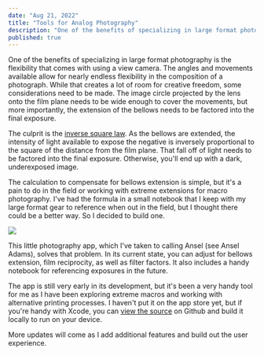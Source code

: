 ```yaml
---
date: "Aug 21, 2022"
title: "Tools for Analog Photography"
description: "One of the benefits of specializing in large format photography is the flexibility that comes with using a view camera. The angles and movements available allow for nearly endless flexibility in the composition of a photograph. While that creates a lot of room for creative freedom, some considerations need to be made."
published: true
---
```

One of the benefits of specializing in large format photography is the flexibility that comes with using a view camera. The angles and movements available allow for nearly endless flexibility in the composition of a photograph. While that creates a lot of room for creative freedom, some considerations need to be made. The image circle projected by the lens onto the film plane needs to be wide enough to cover the movements, but more importantly, the extension of the bellows needs to be factored into the final exposure.

The culprit is the [inverse square law](https://en.wikipedia.org/wiki/Inverse-square_law). As the bellows are extended, the intensity of light available to expose the negative is inversely proportional to the square of the distance from the film plane. That fall off of light needs to be factored into the final exposure. Otherwise, you'll end up with a dark, underexposed image.

The calculation to compensate for bellows extension is simple, but it's a pain to do in the field or working with extreme extensions for macro photography. I've had the formula in a small notebook that I keep with my large format gear to reference when out in the field, but I thought there could be a better way. So I decided to build one.

![](https://s3.us-east-2.amazonaws.com/reckart.blog-images/ansel_recording-1.gif)

This little photography app, which I've taken to calling Ansel (see Ansel Adams), solves that problem. In its current state, you can adjust for bellows extension, film reciprocity, as well as filter factors. It also includes a handy notebook for referencing exposures in the future.

The app is still very early in its development, but it's been a very handy tool for me as I have been exploring extreme macros and working with alternative printing processes. I haven't put it on the app store yet, but if you're handy with Xcode, you can [view the source](https://github.com/tylerreckart/ansel) on Github and build it locally to run on your device.

More updates will come as I add additional features and build out the user experience.